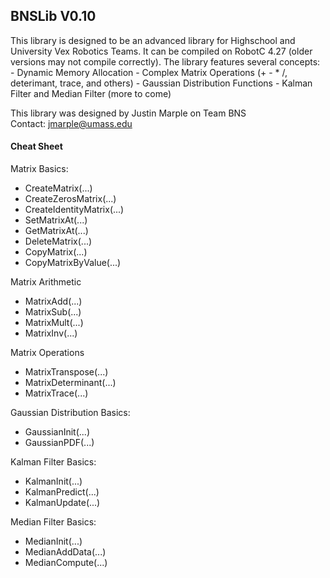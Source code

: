 <h2>BNSLib V0.10</h2>
This library is designed to be an advanced library for Highschool and University Vex Robotics Teams.  It can be compiled on RobotC 4.27 (older versions may not compile correctly).  The library features several concepts:
 - Dynamic Memory Allocation
 - Complex Matrix Operations (+ - * /, deterimant, trace, and others)
 - Gaussian Distribution Functions
 - Kalman Filter and Median Filter (more to come)
  
This library was designed by Justin Marple on Team BNS
<br/>Contact: jmarple@umass.edu
<br/><h4>Cheat Sheet</h4>
Matrix Basics:
 - CreateMatrix(...)
 - CreateZerosMatrix(...)
 - CreateIdentityMatrix(...)
 - SetMatrixAt(...)
 - GetMatrixAt(...)
 - DeleteMatrix(...)
 - CopyMatrix(...)
 - CopyMatrixByValue(...)
 
Matrix Arithmetic
 - MatrixAdd(...)
 - MatrixSub(...)
 - MatrixMult(...)
 - MatrixInv(...)
 
Matrix Operations
 - MatrixTranspose(...)
 - MatrixDeterminant(...)
 - MatrixTrace(...)

Gaussian Distribution Basics:
 - GaussianInit(...)
 - GaussianPDF(...)
 
Kalman Filter Basics:
 - KalmanInit(...)
 - KalmanPredict(...)
 - KalmanUpdate(...)
 
Median Filter Basics:
 - MedianInit(...)
 - MedianAddData(...)
 - MedianCompute(...)